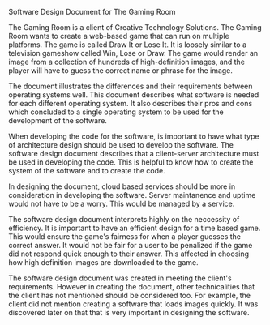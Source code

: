 Software Design Document for The Gaming Room

The Gaming Room is a client of Creative Technology Solutions. The Gaming Room wants to create a web-based game that can run on multiple platforms. The game is
called Draw It or Lose It. It is loosely similar to a television gameshow called Win, Lose or Draw. The game would render an image from a collection of hundreds
of high-definition images, and the player will have to guess the correct name or phrase for the image.

The document illustrates the differences and their requirements between operating systems well. This document describes what software is needed for each different
operating system. It also describes their pros and cons which concluded to a single operating system to be used for the development of the software.

When developing the code for the software, is important to have what type of architecture design should be used to develop the software. The software design
document describes that a client-server architecture must be used in developing the code. This is helpful to know how to create the system of the software and to
create the code.

In designing the document, cloud based services should be more in consideration in developing the software. Server maintanence and uptime would not have to be a 
worry. This would be managed by a service.

The software design document interprets highly on the neccessity of efficiency. It is important to have an efficient design for a time based game. This would
ensure the game's fairness for when a player guesses the correct answer. It would not be fair for a user to be penalized if the game did not respond quick enough
to their answer. This affected in choosing how high definition images are downloaded to the game.

The software design document was created in meeting the client's requirements. However in creating the document, other technicalities that the client has not
mentioned should be considered too. For example, the client did not mention creating a software that loads images quickly. It was discovered later on that that
is very important in designing the software.
